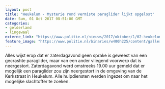 ```yaml
---
layout: post
title: "Heukelum - Mysterie rond vermiste paraglider lijkt opgelost"
date: Sun, 01 Oct 2017 08:51:00 GMT
categories: 
- gelderland 
- lingewaal 
externe_link: "https://www.politie.nl/nieuws/2017/oktober/1/02-heukelum-mysterie-rond-vermiste-paraglider-lijkt-opgelost.html"
feature_image: "https://www.politie.nl/binaries/w400h225/content/gallery/politie/stockfotos/intake-en-service-en-meldkamer/aangifte-meldkamer.jpg"
---
```


Alles wijst erop dat er zaterdagavond geen sprake is geweest van een gecrashte paraglider, maar van een ander vliegend voorwerp dat is neergestort. Zaterdagavond werd omstreeks 19.00 uur gemeld dat er mogelijk een paraglider zou zijn neergestort in de omgeving van de Kerkstraat in Heukelum. Alle hulpdiensten werden ingezet om naar het mogelijke slachtoffer te zoeken.
